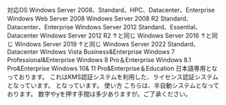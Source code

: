 対応OS
Windows Server 2008、Standard、HPC、Datacenter、Enterprise
Windows Web Server 2008
Windows Server 2008 R2 Standard、Datacenter、Enterprise
Windows Server 2012 Standard、Essential、Datacenter
Windows Server 2012 R2 ↑と同じ
Windows Server 2016 ↑と同じ
Windows Server 2019 ↑と同じ
Windows Server 2022 Standard、Datacenter
Windows Vista Business&Enterprise
Windows 7 Professional&Enterprise
Windows 8 Pro＆Enterprise
Windows 8.1 Pro&Enterprise
Windows 10& 11 Pro&Enterprise＆Education
日本語専用となっております。
これはKMS認証システムを利用した、ライセンス認証システムとなっています。
となっています。
使い方
こちらは、半自動システムとなっております。
数字やyを押す手間は多少ありますが。ご了承ください。
